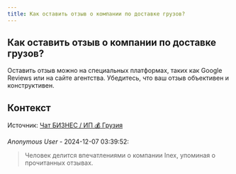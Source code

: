 ```yaml
---
title: Как оставить отзыв о компании по доставке грузов?
---
```


## Как оставить отзыв о компании по доставке грузов?

Оставить отзыв можно на специальных платформах, таких как Google Reviews или на сайте агентства. Убедитесь, что ваш отзыв объективен и конструктивен.

## Контекст

Источник: [Чат БИЗНЕС / ИП 💰 Грузия](https://t.me/ip_ge)

_Anonymous User_ - 2024-12-07 03:39:52:

> Человек делится впечатлениями о компании Inex, упоминая о прочитанных отзывах.
